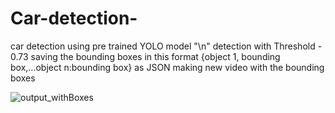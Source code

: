 # Car-detection-
car detection using pre trained YOLO model "\n"
detection with Threshold - 0.73
saving the bounding boxes in this format {object 1, bounding box,...object n:bounding box} as JSON
making new video with the bounding boxes



![output_withBoxes](https://user-images.githubusercontent.com/95474390/150687152-02519319-6cae-4953-b274-453ec7999cde.png)

